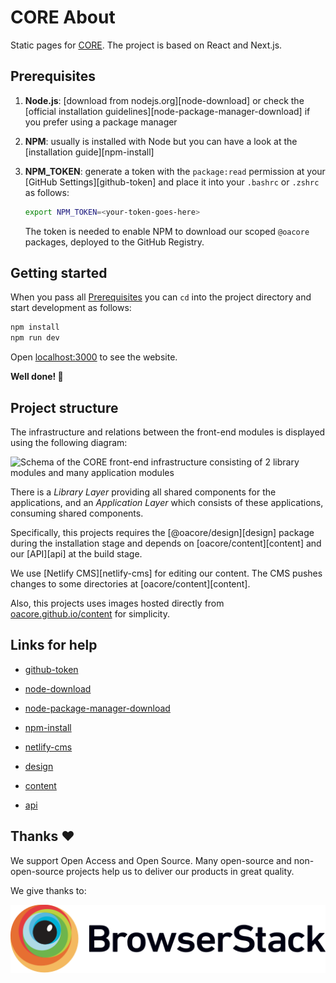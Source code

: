 # CORE About

Static pages for [CORE](https://core.ac.uk). The project is based on React and
Next.js.


## Prerequisites

1.  **Node.js**: [download from nodejs.org][node-download] or check the
    [official installation guidelines][node-package-manager-download] if you
    prefer using a package manager

2.  **NPM**: usually is installed with Node but you can have a look at the
    [installation guide][npm-install]

3.  **NPM_TOKEN**: generate a token with the `package:read` permission at
    your [GitHub Settings][github-token] and place it into your `.bashrc` or
    `.zshrc` as follows:

    ```sh
    export NPM_TOKEN=<your-token-goes-here>
    ```

    The token is needed to enable NPM to download our scoped `@oacore` 
    packages, deployed to the GitHub Registry.


## Getting started

When you pass all [Prerequisites](#prerequisites) you can `cd` into the
project directory and start development as follows:

```sh
npm install
npm run dev
```

Open [localhost:3000](http://localhost:3000) to see the website.

__Well done! 🎉__


## Project structure

The infrastructure and relations between the front-end modules is displayed
using the following diagram:

![Schema of the CORE front-end infrastructure consisting of 2 library modules
  and many application modules
](https://user-images.githubusercontent.com/8440244/112995708-29e46580-9174-11eb-9acc-cd874cd798c3.png)

There is a _Library Layer_ providing all shared components for the
applications, and an _Application Layer_ which consists of these applications,
consuming shared components.

Specifically, this projects requires the [@oacore/design][design] package 
during the installation stage and depends on [oacore/content][content] 
and our [API][api] at the build stage.

We use [Netlify CMS][netlify-cms] for editing our content. The CMS pushes
changes to some directories at [oacore/content][content].

Also, this projects uses images hosted directly from
[oacore.github.io/content](https://oacore.github.io/content) for simplicity.

## Links for help

* [github-token](https://github.com/settings/tokens)
* [node-download](https://nodejs.org/en/download/)
* [node-package-manager-download](https://nodejs.org/en/download/package-manager/)
* [npm-install](https://www.npmjs.com/get-npm)
* [netlify-cms](https://www.netlifycms.org)

* [design](https://github.com/oacore/design)
* [content](https://github.com/oacore/content)
* [api](https://api.core.ac.uk)


## Thanks ❤️

We support Open Access and Open Source. Many open-source and 
non-open-source projects help us to deliver our products in great quality.

We give thanks to:

[
  ![BrowserStack](docs/images/browserstack-logo.svg)
](https://browserstack.com)


